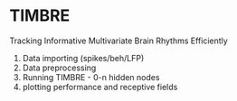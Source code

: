 # TIMBRE
Tracking Informative Multivariate Brain Rhythms Efficiently

1. Data importing (spikes/beh/LFP)
2. Data preprocessing
3. Running TIMBRE - 0-n hidden nodes
4. plotting performance and receptive fields
